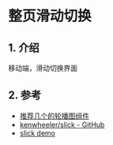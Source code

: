 <!--#region
@author 吴钦飞
@email wuqinfei@qq.com
@create date 2023-10-10 09:05:32
@modify date 2023-10-10 09:05:32
@desc [description]
#endregion-->


# 整页滑动切换

## 1. 介绍

移动端，滑动切换界面

## 2. 参考

* [推荐几个的轮播图组件](https://zhuanlan.zhihu.com/p/645168228)
* [kenwheeler/slick - GitHub](https://github.com/kenwheeler/slick/)
* [slick demo](http://kenwheeler.github.io/slick/)